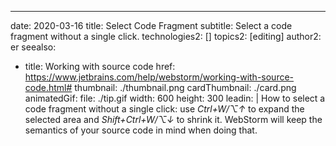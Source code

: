 ---
date: 2020-03-16
title: Select Code Fragment
subtitle: Select a code fragment without a single click.
technologies2: []
topics2: [editing]
author2: er
seealso:
- title: Working with source code
  href: https://www.jetbrains.com/help/webstorm/working-with-source-code.html#
thumbnail: ./thumbnail.png
cardThumbnail: ./card.png
animatedGif:
  file: ./tip.gif
  width: 600
  height: 300
leadin: |
  How to select a code fragment without a single click: use *Ctrl+W/⌥↑* to expand 
  the selected area and *Shift+Ctrl+W/⌥↓* to shrink it. WebStorm will keep the semantics 
  of your source code in mind when doing that. 
